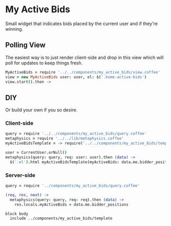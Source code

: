 # My Active Bids

Small widget that indicates bids placed by the current user and if they're winning.

## Polling View

The easiest way is to just render client-side and drop in this view which will poll for updates to keep things fresh.

````coffeescript
MyActiveBids = require '../../components/my_active_bids/view.coffee'
view = new MyActiveBids user: user, el: $('.home-active-bids')
view.start().then ->
````

## DIY

Or build your own if you so desire.

### Client-side

````coffeescript
query = require '../../components/my_active_bids/query.coffee'
metaphysics = require '../../lib/metaphysics.coffee'
myActiveBidsTemplate = -> require('../../components/my_active_bids/template.jade') arguments...

user = CurrentUser.orNull()
metaphysics(query: query, req: user: user).then (data) ->
  $('.el').html myActiveBidsTemplate(myActiveBids: data.me.bidder_positions)
````

### Server-side

````coffeescript
query = require '../components/my_active_bids/query.coffee'

(req, res, next) ->
  metaphysics(query: query, req: req).then (data) ->
    res.locals.myActiveBids = data.me.bidder_positions
````

````jade
block body
  include ../components/my_active_bids/template
````
